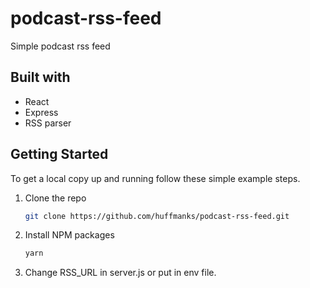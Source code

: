 # podcast-rss-feed
Simple podcast rss feed

## Built with

- React
- Express
- RSS parser

## Getting Started

To get a local copy up and running follow these simple example steps.

1. Clone the repo
    ```sh
    git clone https://github.com/huffmanks/podcast-rss-feed.git
    ```
2. Install NPM packages
    ```sh
    yarn
    ```
3. Change RSS_URL in server.js or put in env file.
